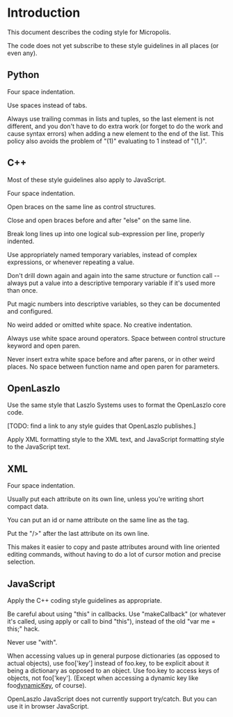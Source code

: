 # Introduction #

This document describes the coding style for Micropolis.

The code does not yet subscribe to these style guidelines in all places (or even any).

## Python ##

Four space indentation.

Use spaces instead of tabs.

Always use trailing commas in lists and tuples, so the last element is not different, and you don't have to do extra work (or forget to do the work and cause syntax errors) when adding a new element to the end of the list. This policy also avoids the problem of "(1)" evaluating to 1 instead of "(1,)".

## C++ ##

Most of these style guidelines also apply to JavaScript.

Four space indentation.

Open braces on the same line as control structures.

Close and open braces before and after "else" on the same line.

Break long lines up into one logical sub-expression per line, properly indented.

Use appropriately named temporary variables, instead of complex expressions, or whenever repeating a value.

Don't drill down again and again into the same structure or function call -- always put a value into a descriptive temporary variable if it's used more than once.

Put magic numbers into descriptive variables, so they can be documented and configured.

No weird added or omitted white space.
No creative indentation.

Always use white space around operators.
Space between control structure keyword and open paren.

Never insert extra white space before and after parens, or in other weird places.
No space between function name and open paren for parameters.

## OpenLaszlo ##

Use the same style that Laszlo Systems uses to format the OpenLaszlo core code.

[TODO: find a link to any style guides that OpenLaszlo publishes.]

Apply XML formatting style to the XML text, and JavaScript formatting style to the JavaScript text.

## XML ##

Four space indentation.

Usually put each attribute on its own line, unless you're writing short compact data.

You can put an id or name attribute on the same line as the tag.

Put the "/>" after the last attribute on its own line.

This makes it easier to copy and paste attributes around with line oriented editing commands, without having to do a lot of cursor motion and precise selection.

## JavaScript ##

Apply the C++ coding style guidelines as appropriate.

Be careful about using "this" in callbacks.
Use "makeCallback" (or whatever it's called, using apply or call to bind "this"), instead of the old "var me = this;" hack.

Never use "with".

When accessing values up in general purpose dictionaries (as opposed to actual objects), use foo['key'] instead of foo.key, to be explicit about it being a dictionary as opposed to an object. Use foo.key to access keys of objects, not foo['key']. (Except when accessing a dynamic key like foo[dynamicKey](dynamicKey.md), of course).

OpenLaszlo JavaScript does not currently support try/catch. But you can use it in browser JavaScript.